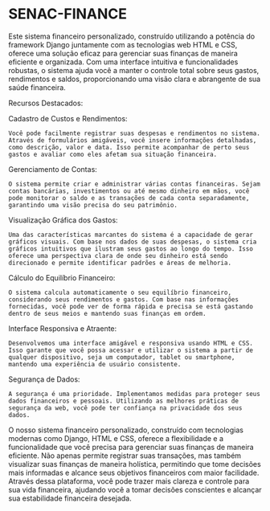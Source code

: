 # SENAC-FINANCE

Este sistema financeiro personalizado, construído utilizando a potência do framework Django juntamente com as tecnologias web HTML e CSS, oferece uma solução eficaz para gerenciar suas finanças de maneira eficiente e organizada. Com uma interface intuitiva e funcionalidades robustas, o sistema ajuda você a manter o controle total sobre seus gastos, rendimentos e saldos, proporcionando uma visão clara e abrangente de sua saúde financeira.

Recursos Destacados:

Cadastro de Custos e Rendimentos:

    Você pode facilmente registrar suas despesas e rendimentos no sistema. Através de formulários amigáveis, você insere informações detalhadas, como descrição, valor e data. Isso permite acompanhar de perto seus gastos e avaliar como eles afetam sua situação financeira.

Gerenciamento de Contas:

    O sistema permite criar e administrar várias contas financeiras. Sejam contas bancárias, investimentos ou até mesmo dinheiro em mãos, você pode monitorar o saldo e as transações de cada conta separadamente, garantindo uma visão precisa do seu patrimônio.

Visualização Gráfica dos Gastos:

    Uma das características marcantes do sistema é a capacidade de gerar gráficos visuais. Com base nos dados de suas despesas, o sistema cria gráficos intuitivos que ilustram seus gastos ao longo do tempo. Isso oferece uma perspectiva clara de onde seu dinheiro está sendo direcionado e permite identificar padrões e áreas de melhoria.

Cálculo do Equilíbrio Financeiro:

    O sistema calcula automaticamente o seu equilíbrio financeiro, considerando seus rendimentos e gastos. Com base nas informações fornecidas, você pode ver de forma rápida e precisa se está gastando dentro de seus meios e mantendo suas finanças em ordem.

Interface Responsiva e Atraente:

    Desenvolvemos uma interface amigável e responsiva usando HTML e CSS. Isso garante que você possa acessar e utilizar o sistema a partir de qualquer dispositivo, seja um computador, tablet ou smartphone, mantendo uma experiência de usuário consistente.

Segurança de Dados:

    A segurança é uma prioridade. Implementamos medidas para proteger seus dados financeiros e pessoais. Utilizando as melhores práticas de segurança da web, você pode ter confiança na privacidade dos seus dados.

O nosso sistema financeiro personalizado, construído com tecnologias modernas como Django, HTML e CSS, oferece a flexibilidade e a funcionalidade que você precisa para gerenciar suas finanças de maneira eficiente. Não apenas permite registrar suas transações, mas também visualizar suas finanças de maneira holística, permitindo que tome decisões mais informadas e alcance seus objetivos financeiros com maior facilidade. Através dessa plataforma, você pode trazer mais clareza e controle para sua vida financeira, ajudando você a tomar decisões conscientes e alcançar sua estabilidade financeira desejada.

    
